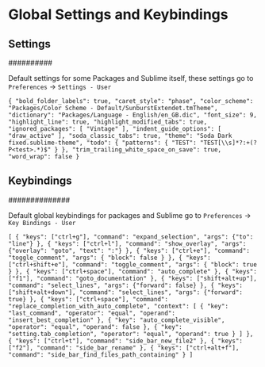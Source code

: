 # Global Settings and Keybindings

## Settings
##########

Default settings for some Packages and Sublime itself, these settings go
to `Preferences` -> `Settings - User`

`{
	"bold_folder_labels": true,
	"caret_style": "phase",
	"color_scheme": "Packages/Color Scheme - Default/SunburstExtendet.tmTheme",
	"dictionary": "Packages/Language - English/en_GB.dic",
	"font_size": 9,
	"highlight_line": true,
	"highlight_modified_tabs": true,
	"ignored_packages":
	[
		"Vintage"
	],
	"indent_guide_options":
	[
		"draw_active"
	],
	"soda_classic_tabs": true,
	"theme": "Soda Dark fixed.sublime-theme",
	"todo":
	{
		"patterns":
		{
			"TEST": "TEST[\\s]*?:+(?P<test>.*)$"
		}
	},
	"trim_trailing_white_space_on_save": true,
	"word_wrap": false
}`

## Keybindings
##############

Default global keybindings for packages and Sublime go to `Preferences` -> `Key Bindings - User`

`[
	{ "keys": ["ctrl+g"], "command": "expand_selection", "args": {"to": "line"} },
	{ "keys": ["ctrl+l"], "command": "show_overlay", "args": {"overlay": "goto", "text": ":"} },
	{ "keys": ["ctrl+e"], "command": "toggle_comment", "args": { "block": false } },
	{ "keys": ["ctrl+shift+e"], "command": "toggle_comment", "args": { "block": true } },
	{ "keys": ["ctrl+space"], "command": "auto_complete" },
	{ "keys": ["f1"], "command": "goto_documentation" },
	{ "keys": ["shift+alt+up"], "command": "select_lines", "args": {"forward": false} },
	{ "keys": ["shift+alt+down"], "command": "select_lines", "args": {"forward": true} },
	{ "keys": ["ctrl+space"], "command": "replace_completion_with_auto_complete", "context":
		[
			{ "key": "last_command", "operator": "equal", "operand": "insert_best_completion" },
			{ "key": "auto_complete_visible", "operator": "equal", "operand": false },
			{ "key": "setting.tab_completion", "operator": "equal", "operand": true }
		]
	},
	{ "keys": ["ctrl+t"], "command": "side_bar_new_file2" },
	{ "keys": ["f2"], "command": "side_bar_rename" },
	{ "keys": ["ctrl+alt+f"], "command": "side_bar_find_files_path_containing" }
]`